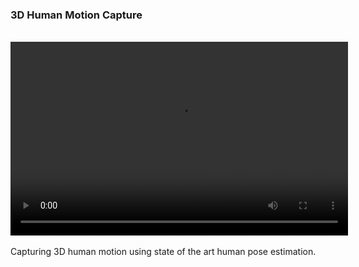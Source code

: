 <!-- ---
layout: category
title: Human Motion Capture
category: motion-tracking
--- -->

### 3D Human Motion Capture
<br>
<!-- <iframe width="800" height="600" src="http://av.dfki.de/~murthy/demos/theta_demo.mp4" frameborder="0" allowfullscreen></iframe> -->
<video width="540" height="310" controls>
  <source src="http://av.dfki.de/~murthy/demos/theta_demo.mp4" type="video/mp4">
</video>
<br>
<br>
Capturing 3D human motion using state of the art human pose estimation. 